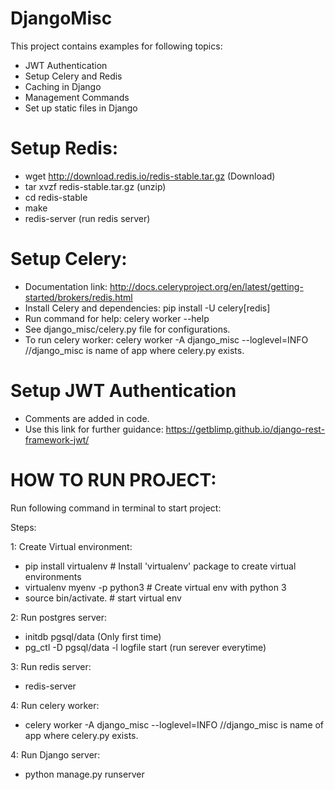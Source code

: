 # DjangoMisc

This project contains examples for following topics:
* JWT Authentication
* Setup Celery and Redis
* Caching in Django
* Management Commands
* Set up static files in Django

# Setup Redis:
* wget http://download.redis.io/redis-stable.tar.gz (Download)
* tar xvzf redis-stable.tar.gz (unzip)
* cd redis-stable
* make
* redis-server (run redis server)

# Setup Celery:
* Documentation link: http://docs.celeryproject.org/en/latest/getting-started/brokers/redis.html
* Install Celery and dependencies: pip install -U celery[redis]
* Run command for help: celery worker --help
* See django_misc/celery.py file for configurations.
* To run celery worker: celery worker -A django_misc --loglevel=INFO //django_misc is name of app where celery.py exists.

# Setup JWT Authentication
* Comments are added in code.
* Use this link for further guidance: https://getblimp.github.io/django-rest-framework-jwt/

# HOW TO RUN PROJECT:

Run following command in terminal to start project:

Steps:

1: Create Virtual environment:
* pip install virtualenv # Install 'virtualenv' package to create virtual environments
* virtualenv myenv -p python3 # Create virtual env with python 3
* source bin/activate. # start virtual env

2: Run postgres server:
* initdb pgsql/data (Only first time)
* pg_ctl -D pgsql/data -l logfile start (run serever everytime)

3: Run redis server:
* redis-server

4: Run celery worker:
* celery worker -A django_misc --loglevel=INFO //django_misc is name of app where celery.py exists.

4: Run Django server:
* python manage.py runserver